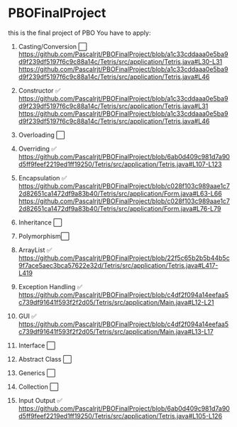 # PBOFinalProject
this is the final project of PBO
You have to apply:
1. Casting/Conversion ⬜️
  https://github.com/Pascalrjt/PBOFinalProject/blob/a1c33cddaaa0e5ba9d9f239df5197f6c9c88a14c/Tetris/src/application/Tetris.java#L30-L31
  https://github.com/Pascalrjt/PBOFinalProject/blob/a1c33cddaaa0e5ba9d9f239df5197f6c9c88a14c/Tetris/src/application/Tetris.java#L46
2. Constructor ✅ 
  https://github.com/Pascalrjt/PBOFinalProject/blob/a1c33cddaaa0e5ba9d9f239df5197f6c9c88a14c/Tetris/src/application/Tetris.java#L31
  https://github.com/Pascalrjt/PBOFinalProject/blob/a1c33cddaaa0e5ba9d9f239df5197f6c9c88a14c/Tetris/src/application/Tetris.java#L46
3. Overloading ⬜️
4. Overriding ✅
  https://github.com/Pascalrjt/PBOFinalProject/blob/6ab0d409c981d7a90d5ff9feef2219ed1ff19250/Tetris/src/application/Tetris.java#L107-L123
5. Encapsulation ✅ 
  https://github.com/Pascalrjt/PBOFinalProject/blob/c028f103c989aae1c72d82651ca1472df9a83b40/Tetris/src/application/Form.java#L63-L66
  https://github.com/Pascalrjt/PBOFinalProject/blob/c028f103c989aae1c72d82651ca1472df9a83b40/Tetris/src/application/Form.java#L76-L79
6. Inheritance ⬜️
7. Polymorphism⬜️
8. ArrayList ✅ 
  https://github.com/Pascalrjt/PBOFinalProject/blob/22f5c65b2b5b44b5c9f7ace5aec3bca57622e32d/Tetris/src/application/Tetris.java#L417-L419
  
9. Exception Handling ✅ 
  https://github.com/Pascalrjt/PBOFinalProject/blob/c4df2f094a14eefaa5c739df91641f593f2f2d05/Tetris/src/application/Main.java#L12-L21
10. GUI ✅ 
  https://github.com/Pascalrjt/PBOFinalProject/blob/c4df2f094a14eefaa5c739df91641f593f2f2d05/Tetris/src/application/Main.java#L13-L17
11. Interface ⬜️ 
12. Abstract Class ⬜️
13. Generics ⬜️
14. Collection ⬜️
15. Input Output ✅ 
  https://github.com/Pascalrjt/PBOFinalProject/blob/6ab0d409c981d7a90d5ff9feef2219ed1ff19250/Tetris/src/application/Tetris.java#L105-L126

